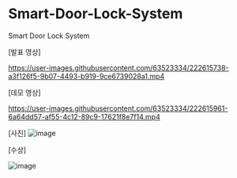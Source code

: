 # Smart-Door-Lock-System
Smart Door Lock System

[발표 영상]

https://user-images.githubusercontent.com/63523334/222615738-a3f126f5-9b07-4493-b919-9ce6739028a1.mp4




[데모 영상]


https://user-images.githubusercontent.com/63523334/222615961-6a64dd57-af55-4c12-89c9-17621f8e7f14.mp4


[사진]
![image](https://user-images.githubusercontent.com/63523334/222616373-7180e7bf-c78c-4fb1-a45b-c48f806c6a1f.png)




[수상]

![image](https://user-images.githubusercontent.com/63523334/222614784-50a60af0-5fb5-48dc-96e3-804f46df3614.png)

